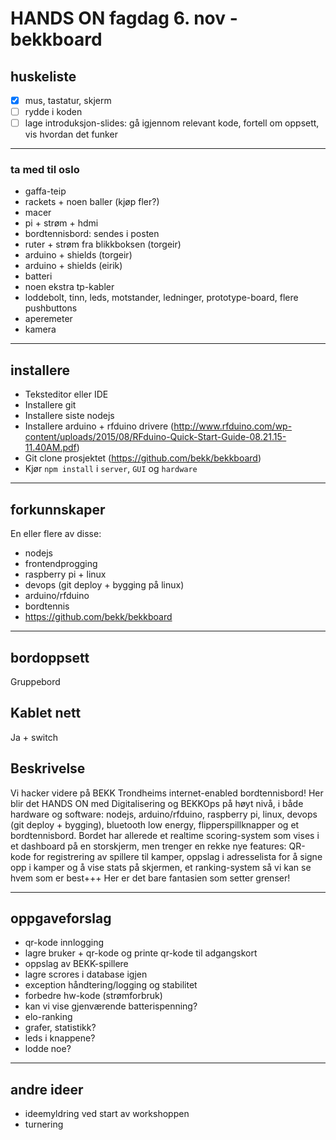# HANDS ON fagdag 6. nov - bekkboard

## huskeliste

- [x] mus, tastatur, skjerm
- [ ] rydde i koden
- [ ] lage introduksjon-slides: gå igjennom relevant kode, fortell om oppsett, vis hvordan det funker

---

### ta med til oslo

- gaffa-teip
- rackets + noen baller (kjøp fler?)
- macer
- pi + strøm + hdmi
- bordtennisbord: sendes i posten
- ruter + strøm fra blikkboksen (torgeir)
- arduino + shields (torgeir)
- arduino + shields (eirik)
- batteri
- noen ekstra tp-kabler
- loddebolt, tinn, leds, motstander, ledninger, prototype-board, flere pushbuttons
- aperemeter
- kamera

---

## installere

- Teksteditor eller IDE
- Installere git
- Installere siste nodejs
- Installere arduino + rfduino drivere (http://www.rfduino.com/wp-content/uploads/2015/08/RFduino-Quick-Start-Guide-08.21.15-11.40AM.pdf)
- Git clone prosjektet (https://github.com/bekk/bekkboard)
- Kjør `npm install` i `server`, `GUI` og `hardware`

---

## forkunnskaper

En eller flere av disse:

- nodejs
- frontendprogging
- raspberry pi + linux
- devops (git deploy + bygging på linux)
- arduino/rfduino
- bordtennis
- https://github.com/bekk/bekkboard

---

## bordoppsett

Gruppebord

## Kablet nett

Ja + switch

## Beskrivelse

Vi hacker videre på BEKK Trondheims internet-enabled bordtennisbord! Her blir det HANDS ON med Digitalisering og BEKKOps på høyt nivå, i både hardware og software: nodejs, arduino/rfduino, raspberry pi, linux, devops (git deploy + bygging), bluetooth low energy, flipperspillknapper og et bordtennisbord. Bordet har allerede et realtime scoring-system som vises i et dashboard på en storskjerm, men trenger en rekke nye features: QR-kode for registrering av spillere til kamper, oppslag i adresselista for å signe opp i kamper og å vise stats på skjermen, et ranking-system så vi kan se hvem som er best+++ Her er det bare fantasien som setter grenser!

---

## oppgaveforslag

- qr-kode innlogging
- lagre bruker + qr-kode og printe qr-kode til adgangskort
- oppslag av BEKK-spillere
- lagre scrores i database igjen
- exception håndtering/logging og stabilitet
- forbedre hw-kode (strømforbruk)
- kan vi vise gjenværende batterispenning?
- elo-ranking
- grafer, statistikk?
- leds i knappene?
- lodde noe?

---

## andre ideer

- ideemyldring ved start av workshoppen
- turnering
